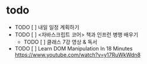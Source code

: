 
# todo

- TODO [ ] 내일 일정 계획하기
- TODO [ ] <자바스크립트 코어> 책과 인프런 병행 배우기
    - TODO [ ] 클래스 7강 영상 & 독서
- TODO [ ] Learn DOM Manipulation In 18 Minutes
    https://www.youtube.com/watch?v=y17RuWkWdn8